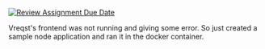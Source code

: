 [![Review Assignment Due Date](https://classroom.github.com/assets/deadline-readme-button-22041afd0340ce965d47ae6ef1cefeee28c7c493a6346c4f15d667ab976d596c.svg)](https://classroom.github.com/a/v5oU16eZ)

Vreqst's frontend was not running and giving some error. So just created a sample node application and ran it in the docker container.
